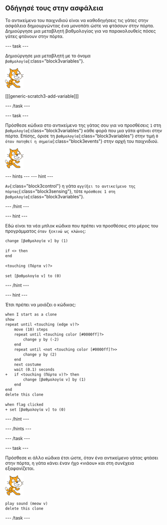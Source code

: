 ## Οδήγησέ τους στην ασφάλεια

Το αντικείμενο του παιχνιδιού είναι να καθοδηγήσεις τις γάτες στην ασφάλεια δημιουργώντας ένα μονοπάτι ώστε να φτάσουν στην πόρτα. Δημιούργησε μια μεταβλητή βαθμολογίας για να παρακολουθείς πόσες γάτες φτάνουν στην πόρτα.

--- task ---

Δημιούργησε μια μεταβλητή με το όνομα `βαθμολογία`{:class="block3variables"}.

![Αντικείμενο γάτας](images/cat-sprite.png)

[[[generic-scratch3-add-variable]]]

--- /task ---

--- task ---

Πρόσθεσε κώδικα στο αντικείμενο της γάτας σου για να προσθέσεις `1` στη `βαθμολογία`{:class="block3variables"} κάθε φορά που μια γάτα φτάνει στην πόρτα. Επίσης, όρισε τη `βαθμολογία`{:class="block3variables"} στην τιμή `0` `όταν πατηθεί η σημαία`{:class="block3events"} στην αρχή του παιχνιδιού.

![Αντικείμενο γάτας](images/cat-sprite.png)

--- hints ---
 --- hint ---

`Αν`{:class="block3control"} η γάτα `αγγίξει το αντικείμενο της πόρτας`{:class="block3sensing"}, τότε `πρόσθεσε 1 στη βαθμολογία`{:class="block3variables"}.

--- /hint ---

--- hint ---

Εδώ είναι τα νέα μπλοκ κώδικα που πρέπει να προσθέσεις στο μέρος του προγράμματος `όταν ξεκινώ ως κλώνος`:

```blocks3
change [βαθμολογία v] by (1)

if <> then
end

<touching (Πόρτα v)?>

set [βαθμολογία v] to (0)
```

--- /hint ---

--- hint ---

Έτσι πρέπει να μοιάζει ο κώδικας:

```blocks3
when I start as a clone
show
repeat until <touching (edge v)?>
    move (10) steps
    repeat until <touching color [#0000ff]?>
        change y by (-2)
    end
    repeat until <not <touching color [#0000ff]?>>
        change y by (2)
    end
    next costume
    wait (0.1) seconds
+   if <touching (Πόρτα v)?> then
        change [βαθμολογία v] by (1)
    end
end
delete this clone

when flag clicked
+ set [βαθμολογία v] to (0)
```

--- /hint ---

--- /hints ---

--- /task ---

--- task ---

Πρόσθεσε κι άλλο κώδικα έτσι ώστε, όταν ένα αντικείμενο γάτας φτάσει στην πόρτα, η γάτα κάνει έναν ήχο «νιάου» και στη συνέχεια εξαφανίζεται.

![Αντικείμενο γάτας](images/cat-sprite.png)

```blocks3
play sound (meow v)
delete this clone
```

--- /task ---